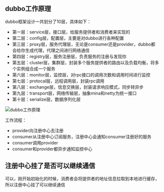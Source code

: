 ## dubbo工作原理

dubbo框架设计一共划分了10层，具体如下：

- 第一层：service层，接口层，给服务提供者和消费者来实现的
- 第二层：config层，配置层，主要是对dubbo进行各种配置
- 第三层：proxy层，服务代理层，无论是consumer还是provider，dubbo都会给你生成代理，代理之间进行网络通信
- 第四层：registry层，服务注册层，负责服务的注册与发现你
- 第五层：cluster层，集群层，封装多个服务提供者的路由以及负载均衡，将多个实例组合成一个服务
- 第六层：monitor层，监控层，对rpc接口的调用次数和调用时间进行监控
- 第七层：protocal层，远程调用层，封装rpc调用
- 第八层：exchange层，信息交换层，封装请求响应模式，同步转异步
- 第九层：transport层，网络传输层，抽象mina和netty为统一接口
- 第十层：serialize层，数据序列化层

![dubbo工作原理](/image/dubbo工作原理.png)

工作流程：

- provider向注册中心去注册
- consumer从注册中心订阅服务，注册中心会通知consumer注册好的服务
- consumer调用provider
- consumer和provider都异步通知监控中心

## 注册中心挂了是否可以继续通信

可以，刚开始初始化的时候，消费者会将提供者的地址信息拉取到本地进行缓存，所以注册中心挂了可以继续通信